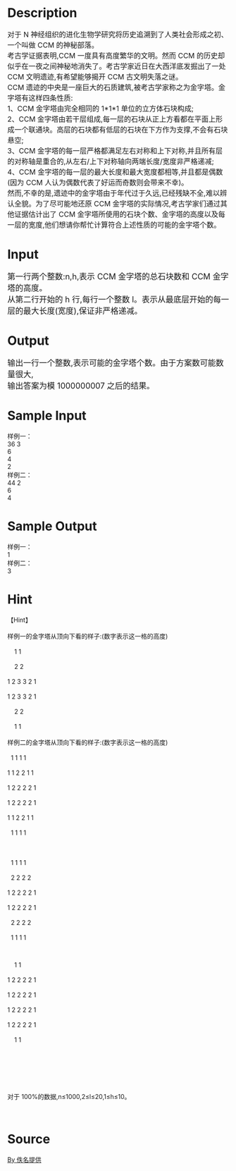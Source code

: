 
# Description

<div class="content"><p><span style="font-size: medium">对于 N 神经组织的进化生物学研究将历史追溯到了人类社会形成之初、一个叫做 CCM 的神秘部落。<br/>
考古学证据表明,CCM 一度具有高度繁华的文明。然而 CCM 的历史却似乎在一夜之间神秘地消失了。考古学家近日在大西洋底发掘出了一处 CCM 文明遗迹,有希望能够揭开 CCM 古文明失落之谜。<br/>
CCM 遗迹的中央是一座巨大的石质建筑,被考古学家称之为金字塔。金字塔有这样四条性质:<br/>
1、CCM 金字塔由完全相同的 1*1*1 单位的立方体石块构成;<br/>
2、CCM 金字塔由若干层组成,每一层的石块从正上方看都在平面上形成一个联通块。高层的石块都有低层的石块在下方作为支撑,不会有石块悬空;<br/>
3、CCM 金字塔的每一层严格都满足左右对称和上下对称,并且所有层的对称轴是重合的,从左右/上下对称轴向两端长度/宽度非严格递减;<br/>
4、CCM 金字塔的每一层的最大长度和最大宽度都相等,并且都是偶数<br/>
(因为 CCM 人认为偶数代表了好运而奇数则会带来不幸)。<br/>
然而,不幸的是,遗迹中的金字塔由于年代过于久远,已经残缺不全,难以辨认全貌。为了尽可能地还原 CCM 金字塔的实际情况,考古学家们通过其<br/>
他证据估计出了 CCM 金字塔所使用的石块个数、金字塔的高度以及每一层的宽度,他们想请你帮忙计算符合上述性质的可能的金字塔个数。<br/>
</span></p></div>

# Input

<div class="content"><p><font size="4">第一行两个整数:n,h,表示 CCM 金字塔的总石块数和 CCM 金字塔的高度。<br/>
从第二行开始的 h 行,每行一个整数 l。表示从最底层开始的每一层的最大长度(宽度),保证非严格递减。<br/>
</font></p></div>

# Output

<div class="content"><p><font size="4">输出一行一个整数,表示可能的金字塔个数。由于方案数可能数量很大,<br/>
输出答案为模 1000000007 之后的结果。<br/>
</font></p></div>

# Sample Input

<div class="content"><span class="sampledata">样例一：<br/>
36 3 <br/>
6 <br/>
4 <br/>
2 <br/>
样例二：<br/>
44 2 <br/>
6 <br/>
4 <br/>
</span></div>

# Sample Output

<div class="content"><span class="sampledata">样例一：<br/>
1<br/>
样例二：<br/>
3<br/>
</span></div>

# Hint

<div class="content"><p></p><p>【Hint】<br/><br/>
样例一的金字塔从顶向下看的样子:(数字表示这一格的高度)<br/><br/>
    1 1<br/><br/>
    2 2<br/><br/>
1 2 3 3 2 1<br/><br/>
1 2 3 3 2 1<br/><br/>
    2 2<br/><br/>
    1 1 <br/><br/>
样例二的金字塔从顶向下看的样子:(数字表示这一格的高度)<br/><br/>
  1 1 1 1<br/><br/>
1 1 2 2 1 1<br/><br/>
1 2 2 2 2 1<br/><br/>
1 2 2 2 2 1<br/><br/>
1 1 2 2 1 1<br/><br/>
  1 1 1 1<br/><br/>
  <br/><br/>
  1 1 1 1<br/><br/>
  2 2 2 2<br/><br/>
1 2 2 2 2 1<br/><br/>
1 2 2 2 2 1<br/><br/>
  2 2 2 2<br/><br/>
  1 1 1 1</p><br/>
<p>    1 1<br/><br/>
1 2 2 2 2 1<br/><br/>
1 2 2 2 2 1<br/><br/>
1 2 2 2 2 1<br/><br/>
1 2 2 2 2 1<br/><br/>
    1 1</p><br/>
<p></p><br/>
<p><br/><br/>
对于 100%的数据,n≤1000,2≤l≤20,1≤h≤10。</p><br/>
<p></p><p></p></div>

# Source

<div class="content"><p><a href="problemset.php?search=By 佚名提供">By 佚名提供</a></p></div>

